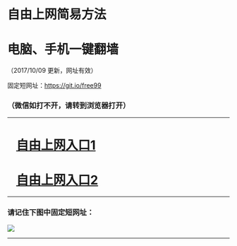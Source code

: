 ﻿# 自由上网简易方法

# 电脑、手机一键翻墙

（2017/10/09 更新，网址有效）

固定短网址：https://git.io/free99

### （微信如打不开，请转到浏览器打开）


***





# &nbsp;&nbsp; <a href="http://ft93707201.fwq-tz-1001.info/fwqtz01.html?t=100900127831 " target="_blank">自由上网入口1</a>
# &nbsp;&nbsp; <a href="http://ft280218785.fwq-tz-1002.info/fwqtz02.html?t=100900111052 " target="_blank">自由上网入口2</a>
***

### 请记住下图中固定短网址：

<img src="https://s3-us-west-2.amazonaws.com/fwq-1001/yjfq-20170905okok.png" /> 


***

